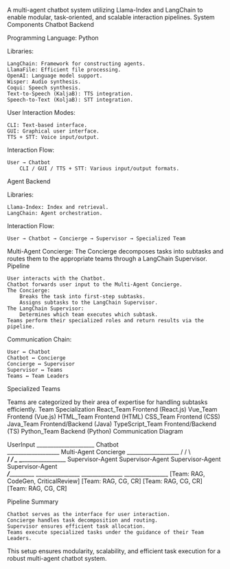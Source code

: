
A multi-agent chatbot system utilizing Llama-Index and LangChain to enable modular, task-oriented, and scalable interaction pipelines.
System Components
Chatbot Backend

Programming Language: Python

Libraries:

    LangChain: Framework for constructing agents.
    LlamaFile: Efficient file processing.
    OpenAI: Language model support.
    Wisper: Audio synthesis.
    Coqui: Speech synthesis.
    Text-to-Speech (KaljaB): TTS integration.
    Speech-to-Text (KoljaB): STT integration.

User Interaction Modes:

    CLI: Text-based interface.
    GUI: Graphical user interface.
    TTS + STT: Voice input/output.

Interaction Flow:

    User → Chatbot
        CLI / GUI / TTS + STT: Various input/output formats.

Agent Backend

Libraries:

    Llama-Index: Index and retrieval.
    LangChain: Agent orchestration.

Interaction Flow:

    User → Chatbot → Concierge → Supervisor → Specialized Team

Multi-Agent Concierge: The Concierge decomposes tasks into subtasks and routes them to the appropriate teams through a LangChain Supervisor.
Pipeline

    User interacts with the Chatbot.
    Chatbot forwards user input to the Multi-Agent Concierge.
    The Concierge:
        Breaks the task into first-step subtasks.
        Assigns subtasks to the LangChain Supervisor.
    The LangChain Supervisor:
        Determines which team executes which subtask.
    Teams perform their specialized roles and return results via the pipeline.

Communication Chain:

    User ↔ Chatbot
    Chatbot ↔ Concierge
    Concierge ↔ Supervisor
    Supervisor ↔ Teams
    Teams ↔ Team Leaders

Specialized Teams

Teams are categorized by their area of expertise for handling subtasks efficiently.
Team	Specialization
React_Team	Frontend (React.js)
Vue_Team	Frontend (Vue.js)
HTML_Team	Frontend (HTML)
CSS_Team	Frontend (CSS)
Java_Team	Frontend/Backend (Java)
TypeScript_Team	Frontend/Backend (TS)
Python_Team	Backend (Python)
Communication Diagram

UserInput _____________________ Chatbot
                               \
                                \___________________ Multi-Agent Concierge ___________________
                                /                 /                        \                   \
               ________________/       _________/________                  \____________       \_______________________
              Supervisor-Agent         Supervisor-Agent                     Supervisor-Agent     Supervisor-Agent     
      _______________/________________________    \________________              \_______________     \________________
     [Team: RAG, CodeGen, CriticalReview]          [Team: RAG, CG, CR]           [Team: RAG, CG, CR]  [Team: RAG, CG, CR]

Pipeline Summary

    Chatbot serves as the interface for user interaction.
    Concierge handles task decomposition and routing.
    Supervisor ensures efficient task allocation.
    Teams execute specialized tasks under the guidance of their Team Leaders.

This setup ensures modularity, scalability, and efficient task execution for a robust multi-agent chatbot system.


